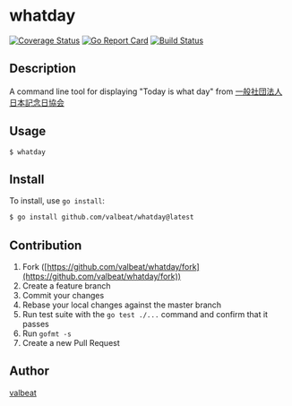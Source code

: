 # whatday
 
[![Coverage Status](https://coveralls.io/repos/github/valbeat/whatday/badge.svg?branch=feature/use_coveralls)](https://coveralls.io/github/valbeat/whatday?branch=feature/use_coveralls)
[![Go Report Card](https://goreportcard.com/badge/github.com/valbeat/whatday)](https://goreportcard.com/report/github.com/valbeat/whatday)
[![Build Status](https://travis-ci.com/valbeat/whatday.svg?branch=master)](https://travis-ci.com/valbeat/whatday)

## Description
A command line tool for displaying "Today is what day" from [一般社団法人 日本記念日協会](https://www.kinenbi.gr.jp/)

## Usage
```
$ whatday
```

## Install

To install, use `go install`:

```bash
$ go install github.com/valbeat/whatday@latest
```

## Contribution

1. Fork ([https://github.com/valbeat/whatday/fork](https://github.com/valbeat/whatday/fork))
1. Create a feature branch
1. Commit your changes
1. Rebase your local changes against the master branch
1. Run test suite with the `go test ./...` command and confirm that it passes
1. Run `gofmt -s`
1. Create a new Pull Request

## Author

[valbeat](https://github.com/valbeat)
